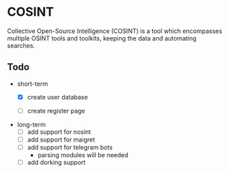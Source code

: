 # COSINT
Collective Open-Source Intelligence (COSINT) is a tool which encompasses multiple OSINT tools and toolkits, keeping the data and automating searches.

## Todo
* short-term
  - [x] create user database
  - [ ] create register page

  
* long-term
  - [ ] add support for nosint
  - [ ] add support for maigret
  - [ ] add support for telegram bots
    * parsing modules will be needed
  - [ ] add dorking support
